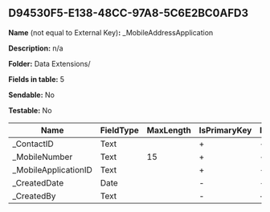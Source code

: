 ## D94530F5-E138-48CC-97A8-5C6E2BC0AFD3

**Name** (not equal to External Key)**:** _MobileAddressApplication

**Description:** n/a

**Folder:** Data Extensions/

**Fields in table:** 5

**Sendable:** No

**Testable:** No

| Name | FieldType | MaxLength | IsPrimaryKey | IsNullable | DefaultValue |
| --- | --- | --- | --- | --- | --- |
| _ContactID | Text |  | + | - |  |
| _MobileNumber | Text | 15 | + | - |  |
| _MobileApplicationID | Text |  | + | - |  |
| _CreatedDate | Date |  | - | - | GETDATE() |
| _CreatedBy | Text |  | - | + |  |
